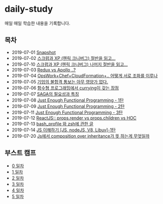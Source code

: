 # daily-study
매일 매일 학습한 내용을 기록합니다.

## 목차

- 2019-07-01 [Snapshot](https://github.com/sukjae/daily-study/blob/master/2019-07-01.md)
- 2019-07-02 [스크럼과 XP (헨릭 크니버그) 절반을 읽고...](https://github.com/sukjae/daily-study/blob/master/2019-07-02.md)
- 2019-07-10 [스크럼과 XP (헨릭 크니버그) 나머지 절반을 읽고...
](https://github.com/sukjae/daily-study/blob/master/2019-07-10.md)
- 2019-07-03 [Redux vs Apollo ..?](https://github.com/sukjae/daily-study/blob/master/2019-07-03.md)
- 2019-07-04 [OpsWork+Chef+CloudFormation+.. 어떻게 서로 조화를 이루나](https://github.com/sukjae/daily-study/blob/master/2019-07-04.md)
- 2019-07-05 [기업의 불합격 통보는 아무 영양가 없다.](https://github.com/sukjae/daily-study/blob/master/2019-07-05.md)
- 2019-07-06 [함수형 프로그래밍에서 currying이 갖는 장점](https://github.com/sukjae/daily-study/blob/master/2019-07-06.md)
- 2019-07-07 [SAGA의 필요성과 특징 ](https://github.com/sukjae/daily-study/blob/master/2019-07-07.md)
- 2019-07-08 [Just Enough Functional Programming - 1탄](https://github.com/sukjae/daily-study/blob/master/2019-07-08.md)
- 2019-07-09 [Just Enough Functional Programming - 2탄](https://github.com/sukjae/daily-study/blob/master/2019-07-09.md)
- 2019-07-11 [Just Enough Functional Programming - 3탄](https://github.com/sukjae/daily-study/blob/master/2019-07-11.md)
- 2019-07-12 [ReactJS:: props.render vs props.children vs HOC](https://github.com/sukjae/daily-study/blob/master/2019-07-12.md)
- 2019-07-13 [bash_profile 와 zsh에 관한 글](https://github.com/sukjae/daily-study/blob/master/2019-07-13.md)
- 2019-07-14 [JS 이해하기 [JS, nodeJS, V8, Libuv]-1탄](https://github.com/sukjae/daily-study/blob/master/2019-07-14.md)
- 2019-07-20 [Js에서 composition over inheritance가 뜻 하는게 무엇일까](https://github.com/sukjae/daily-study/blob/master/2019-07-20.md)

## 부스트 캠프

- [0 일차](https://github.com/sukjae/daily-study/blob/master/boost-camp/README.md)
- [1 일차](https://github.com/sukjae/daily-study/blob/master/boost-camp/day-1.md)
- [2 일차](https://github.com/sukjae/daily-study/blob/master/boost-camp/day-2.md)
- [3 일차](https://github.com/sukjae/daily-study/blob/master/boost-camp/day-3.md)
- [4 일차](https://github.com/sukjae/daily-study/blob/master/boost-camp/day-4.md)
- [5 일차](https://github.com/sukjae/daily-study/blob/master/boost-camp/day-5.md)
